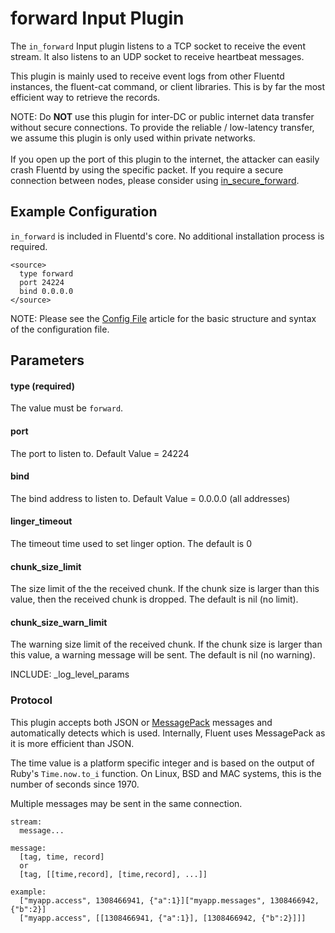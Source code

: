 # forward Input Plugin

The `in_forward` Input plugin listens to a TCP socket to receive the event stream. It also listens to an UDP socket to receive heartbeat messages.

This plugin is mainly used to receive event logs from other Fluentd instances, the fluent-cat command, or client libraries. This is by far the most efficient way to retrieve the records.

NOTE: Do <b>NOT</b> use this plugin for inter-DC or public internet data transfer without secure connections. To provide the reliable / low-latency transfer, we assume this plugin is only used within private networks. <br/><br/>If you open up the port of this plugin to the internet, the attacker can easily crash Fluentd by using the specific packet. If you require a secure connection between nodes, please consider using <a href="in_secure_forward">in_secure_forward</a>.

## Example Configuration

`in_forward` is included in Fluentd's core. No additional installation process is required.

```
<source>
  type forward
  port 24224
  bind 0.0.0.0
</source>
```

NOTE: Please see the <a href="config-file">Config File</a> article for the basic structure and syntax of the configuration file.

## Parameters

#### type (required)
The value must be `forward`.

#### port
The port to listen to. Default Value = 24224

#### bind
The bind address to listen to. Default Value = 0.0.0.0 (all addresses)

#### linger_timeout
The timeout time used to set linger option. The default is 0

#### chunk_size_limit
The size limit of the the received chunk. If the chunk size is larger than this value, then the received chunk is dropped. The default is nil (no limit).

#### chunk_size_warn_limit
The warning size limit of the received chunk. If the chunk size is larger than this value, a warning message will be sent. The default is nil (no warning).

INCLUDE: _log_level_params


### Protocol

This plugin accepts both JSON or [MessagePack](http://msgpack.org/) messages and automatically detects which is used.  Internally, Fluent uses MessagePack as it is more efficient than JSON.

The time value is a platform specific integer and is based on the output of Ruby's `Time.now.to_i` function.  On Linux, BSD and MAC systems, this is the number of seconds since 1970.

Multiple messages may be sent in the same connection.

    stream:
      message...

    message:
      [tag, time, record]
      or
      [tag, [[time,record], [time,record], ...]]

    example:
      ["myapp.access", 1308466941, {"a":1}]["myapp.messages", 1308466942, {"b":2}]
      ["myapp.access", [[1308466941, {"a":1}], [1308466942, {"b":2}]]]
